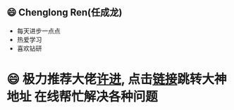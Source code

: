 ## 😄 Chenglong Ren(任成龙)
- 每天进步一点点
- 热爱学习
- 喜欢钻研
# 😄 极力推荐大佬[许进](https://github.com/softwareking), 点击[链接](https://github.com/softwareking)跳转大神地址 在线帮忙解决各种问题





<!--
**rcllong/rcllong** is a ✨ _special_ ✨ repository because its `README.md` (this file) appears on your GitHub profile.

Here are some ideas to get you started:

- 🔭 I’m currently working on ...
- 🌱 I’m currently learning ...
- 👯 I’m looking to collaborate on ...
- 🤔 I’m looking for help with ...
- 💬 Ask me about ...
- 📫 How to reach me: ...
- 😄 Pronouns: ...
- ⚡ Fun fact: ...
-->
